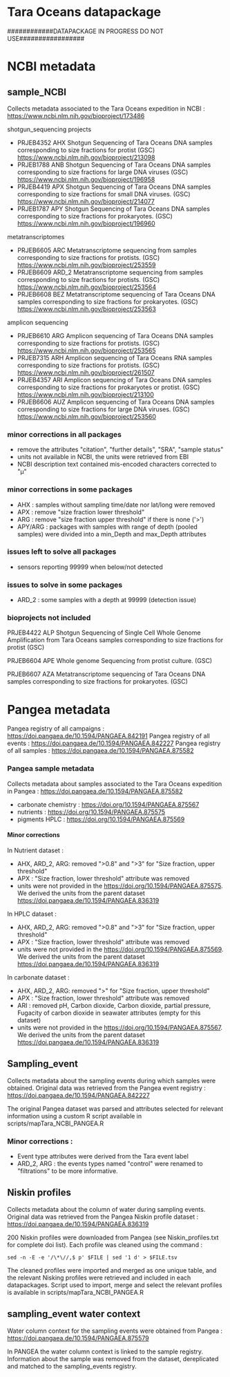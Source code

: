 # Tara Oceans datapackage

############DATAPACKAGE IN PROGRESS DO NOT USE#################

# NCBI metadata
## sample_NCBI
Collects metadata associated to the Tara Oceans expedition in NCBI : https://www.ncbi.nlm.nih.gov/bioproject/173486

shotgun_sequencing projects
- PRJEB4352 AHX Shotgun Sequencing of Tara Oceans DNA samples corresponding to size fractions for protist (GSC)
https://www.ncbi.nlm.nih.gov/bioproject/213098
- PRJEB1788 ANB Shotgun Sequencing of Tara Oceans DNA samples corresponding to size fractions for large DNA viruses (GSC)
https://www.ncbi.nlm.nih.gov/bioproject/196958
- PRJEB4419 APX Shotgun Sequencing of Tara Oceans DNA samples corresponding to size fractions for small DNA viruses. (GSC)
https://www.ncbi.nlm.nih.gov/bioproject/214077
- PRJEB1787 APY Shotgun Sequencing of Tara Oceans DNA samples corresponding to size fractions for prokaryotes. (GSC)
https://www.ncbi.nlm.nih.gov/bioproject/196960

metatranscriptomes
- PRJEB6605 ARC Metatranscriptome sequencing from samples corresponding to size fractions for protists. (GSC)
https://www.ncbi.nlm.nih.gov/bioproject/253559
- PRJEB6609 ARD_2 Metatranscriptome sequencing from samples corresponding to size fractions for protists. (GSC)
https://www.ncbi.nlm.nih.gov/bioproject/253564
- PRJEB6608 BEZ Metatranscriptome sequencing of Tara Oceans DNA samples corresponding to size fractions for prokaryotes. (GSC)
https://www.ncbi.nlm.nih.gov/bioproject/253563

amplicon sequencing
- PRJEB6610 ARG Amplicon sequencing of Tara Oceans DNA samples corresponding to size fractions for protists. (GSC)
https://www.ncbi.nlm.nih.gov/bioproject/253565
- PRJEB7315 ARH Amplicon sequencing of Tara Oceans RNA samples corresponding to size fractions for protists. (GSC)
https://www.ncbi.nlm.nih.gov/bioproject/261507
- PRJEB4357 ARI Amplicon sequencing of Tara Oceans DNA samples corresponding to size fractions for prokaryotes or protist. (GSC)
https://www.ncbi.nlm.nih.gov/bioproject/213100
- PRJEB6606 AUZ Amplicon sequencing of Tara Oceans DNA samples corresponding to size fractions for large DNA viruses. (GSC)
https://www.ncbi.nlm.nih.gov/bioproject/253560


### minor corrections in all packages
- remove the attributes "citation", "further details", "SRA", "sample status"
- units not available in NCBI, the units were retrieved from EBI
- NCBI description text contained mis-encoded characters corrected to "μ"

### minor corrections in some packages
- AHX : samples without sampling time/date nor lat/long were removed
- APX : remove "size fraction lower threshold"
- ARG : remove "size fraction upper threshold" if there is none ('>')
- APY/ARG : packages with samples with range of depth (pooled samples) were divided into a min_Depth and max_Depth attributes

### issues left to solve all packages
- sensors reporting 99999 when below/not detected

### issues to solve in some packages
- ARD_2 : some samples with a depth at 99999 (detection issue)

### bioprojects not included
PRJEB4422	ALP	Shotgun Sequencing of Single Cell Whole Genome Amplification from Tara Oceans samples corresponding to size fractions for protist (GSC)

PRJEB6604 APE Whole genome Sequencing from protist culture. (GSC)

PRJEB6607 AZA Metatranscriptome sequencing of Tara Oceans DNA samples corresponding to size fractions for prokaryotes. (GSC)

# Pangea metadata
Pangea registry of all campaigns : https://doi.pangaea.de/10.1594/PANGAEA.842191
Pangea registry of all events : https://doi.pangaea.de/10.1594/PANGAEA.842227
Pangea registry of all samples : https://doi.pangaea.de/10.1594/PANGAEA.875582


### Pangea sample metadata
Collects metadata about samples associated to the Tara Oceans expedition in Pangea : 
https://doi.pangaea.de/10.1594/PANGAEA.875582

- carbonate chemistry : https://doi.org/10.1594/PANGAEA.875567
- nutrients : https://doi.org/10.1594/PANGAEA.875575
- pigments HPLC : https://doi.org/10.1594/PANGAEA.875569
	
#### Minor corrections
In Nutrient dataset :
- AHX, ARD_2, ARG: removed ">0.8" and ">3" for "Size fraction, upper threshold"
- APX : "Size fraction, lower threshold" attribute was removed
- units were not provided in the https://doi.org/10.1594/PANGAEA.875575. We derived the units from the parent dataset https://doi.pangaea.de/10.1594/PANGAEA.836319

In HPLC dataset :
- AHX, ARD_2, ARG: removed ">0.8" and ">3" for "Size fraction, upper threshold"
- APX : "Size fraction, lower threshold" attribute was removed
- units were not provided in the https://doi.org/10.1594/PANGAEA.875569. We derived the units from the parent dataset https://doi.pangaea.de/10.1594/PANGAEA.836319

In carbonate dataset :
- AHX, ARD_2, ARG: removed ">" for "Size fraction, upper threshold"
- APX : "Size fraction, lower threshold" attribute was removed
- ARI : removed pH, Carbon dioxide, Carbon dioxide, partial pressure, Fugacity of carbon dioxide in seawater attributes (empty for this dataset)
- units were not provided in the https://doi.org/10.1594/PANGAEA.875567. We derived the units from the parent dataset https://doi.pangaea.de/10.1594/PANGAEA.836319

## Sampling_event
Collects metadata about the sampling events during which samples were obtained. Original data was retrieved from the Pangea event registry : https://doi.pangaea.de/10.1594/PANGAEA.842227

The original Pangea dataset was parsed and attributes selected for relevant information using a custom R script available in scripts/mapTara_NCBI_PANGEA.R

### Minor corrections : 
- Event type attributes were derived from the Tara event label
- ARD_2, ARG : the events types named "control" were renamed to "filtrations" to be more informative.

## Niskin profiles
Collects metadata about the column of water during sampling events. Original data was retrieved from the Pangea Niskin profile dataset :
https://doi.pangaea.de/10.1594/PANGAEA.836319

200 Niskin profiles were downloaded from Pangea (see Niskin_profiles.txt for complete doi list). Each profile was cleaned using the command :

	sed -n -E -e '/\*\//,$ p' $FILE | sed '1 d' > $FILE.tsv

The cleaned profiles were imported and merged as one unique table, and the relevant Nisking profiles were retrieved and included in each datapackages. Script used to import, merge and select the relevant profiles is available in scripts/mapTara_NCBI_PANGEA.R

## sampling_event water context
Water column context for the sampling events were obtained from Pangea : https://doi.pangaea.de/10.1594/PANGAEA.875579

In PANGEA the water column context is linked to the sample registry. Information about the sample was removed from the dataset, dereplicated and matched to the sampling_events registry.



